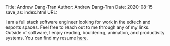 Title: Andrew Dang-Tran
Author: Andrew Dang-Tran
Date: 2020-08-15
save_as: index.html
URL:

I am a full stack software engineer looking for work in the edtech and esports spaces. Feel free to reach out to me through any of my links.
Outside of software, I enjoy reading, bouldering, animation, and productivity systems. You can
 find my resume [here](assets/resume.pdf). 
